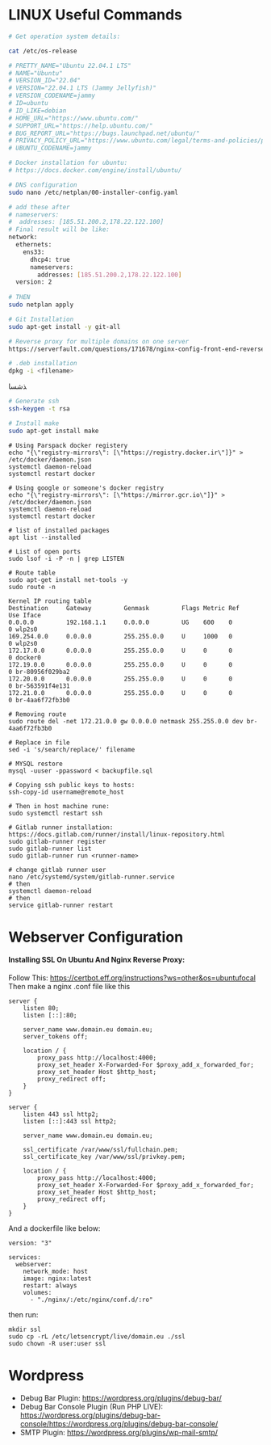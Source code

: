 # LINUX Useful Commands

```bash
# Get operation system details:

cat /etc/os-release

# PRETTY_NAME="Ubuntu 22.04.1 LTS"
# NAME="Ubuntu"
# VERSION_ID="22.04"
# VERSION="22.04.1 LTS (Jammy Jellyfish)"
# VERSION_CODENAME=jammy
# ID=ubuntu
# ID_LIKE=debian
# HOME_URL="https://www.ubuntu.com/"
# SUPPORT_URL="https://help.ubuntu.com/"
# BUG_REPORT_URL="https://bugs.launchpad.net/ubuntu/"
# PRIVACY_POLICY_URL="https://www.ubuntu.com/legal/terms-and-policies/privacy-policy"
# UBUNTU_CODENAME=jammy


```

```bash
# Docker installation for ubuntu:
# https://docs.docker.com/engine/install/ubuntu/
```

```bash
# DNS configuration
sudo nano /etc/netplan/00-installer-config.yaml

# add these after
# nameservers:
#  addresses: [185.51.200.2,178.22.122.100]
# Final result will be like:
network:
  ethernets:
    ens33:
      dhcp4: true
      nameservers:
        addresses: [185.51.200.2,178.22.122.100]
  version: 2
  
# THEN
sudo netplan apply
```

```bash
# Git Installation
sudo apt-get install -y git-all
```

```bash
# Reverse proxy for multiple domains on one server
https://serverfault.com/questions/171678/nginx-config-front-end-reverse-proxy-to-another-port
```

```bash
# .deb installation
dpkg -i <filename>
```

‍‍‍ذشسا
```bash
# Generate ssh
ssh-keygen -t rsa
```

```bash
# Install make
sudo apt-get install make
```

```
# Using Parspack docker registery
echo "{\"registry-mirrors\": [\"https://registry.docker.ir\"]}" > /etc/docker/daemon.json
systemctl daemon-reload
systemctl restart docker
```

```
# Using google or someone's docker registry
echo "{\"registry-mirrors\": [\"https://mirror.gcr.io\"]}" > /etc/docker/daemon.json
systemctl daemon-reload
systemctl restart docker
```

```
# list of installed packages
apt list --installed
```

```
# List of open ports
sudo lsof -i -P -n | grep LISTEN
```

```
# Route table
sudo apt-get install net-tools -y
sudo route -n

Kernel IP routing table
Destination     Gateway         Genmask         Flags Metric Ref    Use Iface
0.0.0.0         192.168.1.1     0.0.0.0         UG    600    0        0 wlp2s0
169.254.0.0     0.0.0.0         255.255.0.0     U     1000   0        0 wlp2s0
172.17.0.0      0.0.0.0         255.255.0.0     U     0      0        0 docker0
172.19.0.0      0.0.0.0         255.255.0.0     U     0      0        0 br-80956f029ba2
172.20.0.0      0.0.0.0         255.255.0.0     U     0      0        0 br-563591f4e131
172.21.0.0      0.0.0.0         255.255.0.0     U     0      0        0 br-4aa6f72fb3b0

# Removing route
sudo route del -net 172.21.0.0 gw 0.0.0.0 netmask 255.255.0.0 dev br-4aa6f72fb3b0 
```

```
# Replace in file
sed -i 's/search/replace/' filename
```

```
# MYSQL restore
mysql -uuser -ppassword < backupfile.sql
```


```
# Copying ssh public keys to hosts:
ssh-copy-id username@remote_host

# Then in host machine rune:
sudo systemctl restart ssh
```

```
# Gitlab runner installation: https://docs.gitlab.com/runner/install/linux-repository.html
sudo gitlab-runner register
sudo gitlab-runner list
sudo gitlab-runner run <runner-name>
```

```
# change gitlab runner user
nano /etc/systemd/system/gitlab-runner.service 
# then 
systemctl daemon-reload
# then 
service gitlab-runner restart
```


# Webserver Configuration
#### Installing SSL On Ubuntu And Nginx Reverse Proxy:

Follow This: https://certbot.eff.org/instructions?ws=other&os=ubuntufocal
Then make a nginx .conf file like this
```
server {
    listen 80;
    listen [::]:80;

    server_name www.domain.eu domain.eu;
    server_tokens off;

    location / {
        proxy_pass http://localhost:4000;
        proxy_set_header X-Forwarded-For $proxy_add_x_forwarded_for;
        proxy_set_header Host $http_host;
        proxy_redirect off;
    }
}

server {
    listen 443 ssl http2;
    listen [::]:443 ssl http2;

    server_name www.domain.eu domain.eu;

    ssl_certificate /var/www/ssl/fullchain.pem;
    ssl_certificate_key /var/www/ssl/privkey.pem;

    location / {
        proxy_pass http://localhost:4000;
        proxy_set_header X-Forwarded-For $proxy_add_x_forwarded_for;
        proxy_set_header Host $http_host;
        proxy_redirect off;
    }
}
```
And a dockerfile like below:
```
version: "3"

services:
  webserver:
    network_mode: host
    image: nginx:latest
    restart: always
    volumes:
      - "./nginx/:/etc/nginx/conf.d/:ro"
```
then run:
```
mkdir ssl
sudo cp -rL /etc/letsencrypt/live/domain.eu ./ssl
sudo chown -R user:user ssl
```

# Wordpress
- Debug Bar Plugin: https://wordpress.org/plugins/debug-bar/
- Debug Bar Console Plugin (Run PHP LIVE): https://wordpress.org/plugins/debug-bar-console/https://wordpress.org/plugins/debug-bar-console/
- SMTP Plugin: https://wordpress.org/plugins/wp-mail-smtp/
